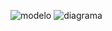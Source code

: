 ![modelo](https://github.com/user-attachments/assets/f6d160fe-e541-4257-a050-85f28522301a)
![diagrama](https://github.com/user-attachments/assets/2cddffa6-daf6-47d8-ae38-60cce8d786aa)
